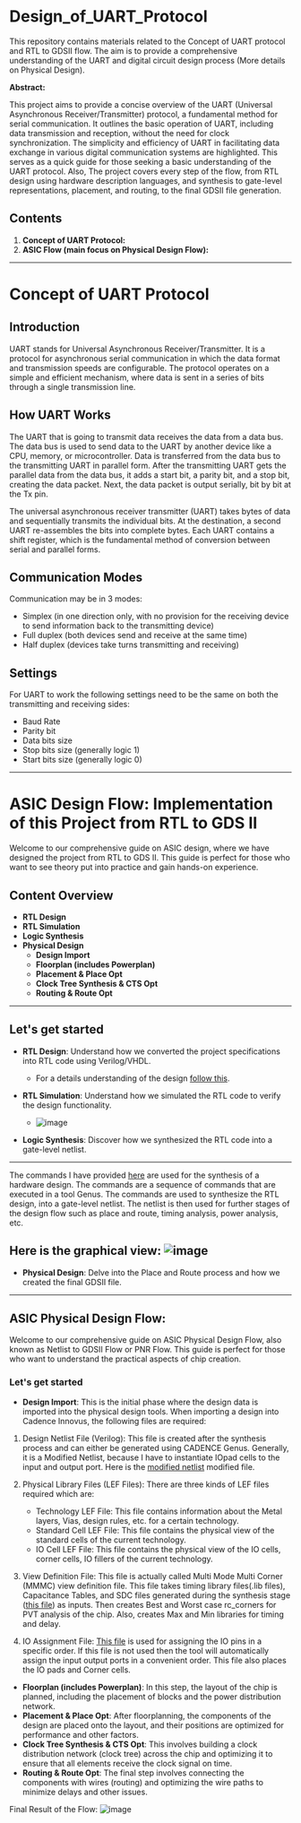 # Design_of_UART_Protocol
This repository contains materials related to the Concept of UART protocol and RTL to GDSII flow. The aim is to provide a comprehensive understanding of the UART and digital circuit design process (More details on Physical Design).

**Abstract:**

This project aims to provide a concise overview of the UART (Universal Asynchronous Receiver/Transmitter) protocol, a fundamental method for serial communication. It outlines the basic operation of UART, including data transmission and reception, without the need for clock synchronization. The simplicity and efficiency of UART in facilitating data exchange in various digital communication systems are highlighted. This serves as a quick guide for those seeking a basic understanding of the UART protocol. Also, The project covers every step of the flow, from RTL design using hardware description languages, and synthesis to gate-level representations, placement, and routing, to the final GDSII file generation.


## Contents
1. **Concept of UART Protocol:**
2. **ASIC Flow (main focus on Physical Design Flow):**

----

# Concept of UART Protocol

## Introduction

UART stands for Universal Asynchronous Receiver/Transmitter. It is a protocol for asynchronous serial communication in which the data format and transmission speeds are configurable. The protocol operates on a simple and efficient mechanism, where data is sent in a series of bits through a single transmission line.

## How UART Works

The UART that is going to transmit data receives the data from a data bus. The data bus is used to send data to the UART by another device like a CPU, memory, or microcontroller. Data is transferred from the data bus to the transmitting UART in parallel form. After the transmitting UART gets the parallel data from the data bus, it adds a start bit, a parity bit, and a stop bit, creating the data packet. Next, the data packet is output serially, bit by bit at the Tx pin.

The universal asynchronous receiver transmitter (UART) takes bytes of data and sequentially transmits the individual bits. At the destination, a second UART re-assembles the bits into complete bytes. Each UART contains a shift register, which is the fundamental method of conversion between serial and parallel forms.

## Communication Modes

Communication may be in 3 modes:
- Simplex (in one direction only, with no provision for the receiving device to send information back to the transmitting device)
- Full duplex (both devices send and receive at the same time)
- Half duplex (devices take turns transmitting and receiving)

## Settings

For UART to work the following settings need to be the same on both the transmitting and receiving sides:
- Baud Rate
- Parity bit
- Data bits size
- Stop bits size (generally logic 1)
- Start bits size (generally logic 0)


----

#  ASIC Design Flow: Implementation of this Project from RTL to GDS II

Welcome to our comprehensive guide on ASIC design, where we have designed the project from RTL to GDS II. This guide is perfect for those who want to see theory put into practice and gain hands-on experience.

## Content Overview
- **RTL Design**
- **RTL Simulation**
- **Logic Synthesis**
- **Physical Design**
  - **Design Import**
  - **Floorplan (includes Powerplan)**
  - **Placement & Place Opt**
  - **Clock Tree Synthesis & CTS Opt**
  - **Routing & Route Opt**

---

## Let's get started

- **RTL Design**: Understand how we converted the project specifications into RTL code using Verilog/VHDL.
  - For a details understanding of the design [follow this](rtl/uart.v).
- **RTL Simulation**: Understand how we simulated the RTL code to verify the design functionality.
  - ![image](https://github.com/srikanta171/Design_of_UART_Protocol/blob/main/simulation/Screenshot%20from%202023-12-27%2012-23-34.png)

- **Logic Synthesis**: Discover how we synthesized the RTL code into a gate-level netlist.
---
The commands I have provided [here](synthesis/scirpt_synthesis.tcl) are used for the synthesis of a hardware design. The commands are a sequence of commands that are executed in a tool Genus. The commands are used to synthesize the RTL design, into a gate-level netlist. The netlist is then used for further stages of the design flow such as place and route, timing analysis, power analysis, etc.



Here is the graphical view:
![image](https://github.com/srikanta171/Design_of_UART_Protocol/blob/main/synthesis/Screenshot%20from%202023-12-27%2019-09-58.png)
---
- **Physical Design**: Delve into the Place and Route process and how we created the final GDSII file.

---

## ASIC Physical Design Flow:

Welcome to our comprehensive guide on ASIC Physical Design Flow, also known as Netlist to GDSII Flow or PNR Flow. This guide is perfect for those who want to understand the practical aspects of chip creation.

### Let's get started

- **Design Import**: This is the initial phase where the design data is imported into the physical design tools.
When importing a design into Cadence Innovus, the following files are required:

1. Design Netlist File (Verilog): This file is created after the synthesis process and can either be generated using CADENCE Genus. Generally, it is a Modified Netlist, because I have to instantiate IOpad cells to the input and output port. Here is the [modified netlist](synthesis/UART_netlist.v) modified file.
2. Physical Library Files (LEF Files): There are three kinds of LEF files required which are:
    * Technology LEF File: This file contains information about the Metal layers, Vias, design rules, etc. for a certain technology.
    * Standard Cell LEF File: This file contains the physical view of the standard cells of the current technology.
    * IO Cell LEF File: This file contains the physical view of the IO cells, corner cells, IO fillers of the current technology.

3. View Definition File: This file is actually called Multi Mode Multi Corner (MMMC) view definition file. This file takes timing library files(.lib files), Capacitance Tables, and SDC files generated during the synthesis stage ([this file](synthesis/UART_sdc.sdc)) as inputs. Then creates Best and Worst case rc_corners for PVT analysis of the chip. Also, creates Max and Min libraries for timing and delay.

4. IO Assignment File: [This file](physical_design/UART_iopad.io) is used for assigning the IO pins in a specific order. If this file is not used then the tool will automatically assign the input output ports in a convenient order. This file also places the IO pads and Corner cells.

- **Floorplan (includes Powerplan)**: In this step, the layout of the chip is planned, including the placement of blocks and the power distribution network.
- **Placement & Place Opt**: After floorplanning, the components of the design are placed onto the layout, and their positions are optimized for performance and other factors.
- **Clock Tree Synthesis & CTS Opt**: This involves building a clock distribution network (clock tree) across the chip and optimizing it to ensure that all elements receive the clock signal on time.
- **Routing & Route Opt**: The final step involves connecting the components with wires (routing) and optimizing the wire paths to minimize delays and other issues. 


Final Result of the Flow:
![image](https://github.com/srikanta171/Design_of_UART_Protocol/blob/main/physical_design/Screenshot%20from%202024-01-17%2014-34-20.png)
